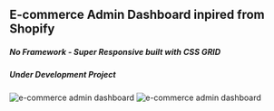 ## E-commerce Admin Dashboard inpired from Shopify
##### No Framework - Super Responsive built with CSS GRID
##### Under Development Project



![e-commerce admin dashboard](https://i.imgur.com/059Bess.png)
![e-commerce admin dashboard](https://i.imgur.com/f8c9XRd.png)
